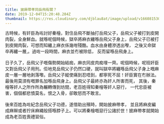```yaml
---
title: 披麻帶孝同岳飛有關？
date: 2019-12-04T15:20:48.284Z
thumbnail: https://res.cloudinary.com/djblau8at/image/upload/v1660815304/78743694_127653005357168_2751057966202355712_n.jpg_e5vyxw.jpg
---
```

古時候，有奸臣為咗討好秦檜，對住岳飛不斷抽打岳飛父子，岳飛父子被打到皮開肉裂，全身鮮血。就喺呢個時候，獄卒將麻衣纏喺岳飛父子身上，岳飛父子已被打到皮開肉裂，可想而知纏上麻衣係幾咁殘酷。血水由身體滲透出嚟， 之後又命獄卒再纏一層,。過咗一段時間，麻衣並冇被除低， 反而留喺岳飛身上。\
\
日子久了，岳飛父子嘅傷勢開始結痂，麻衣同皮肉痴埋一齊。呢個時候，呢班奸臣又對岳飛父子用刑。佢地見岳飛父子仍然口硬，就叫獄卒將纏喺岳飛父子身上嘅麻皮一層一層地剥落嚟。岳飛父子縱使痛到忍唔到，都寧死不屈！奸臣實在冇辦法。最後用莫須有嘅罪名加喺岳飛身上。岳飛父子最終亦為奸人所害而死， 其後，秦檜等奸人之所作所為輾轉傳到坊間，老百姓得知秦檜等奸人惡行， 一代忠臣被害，個個都悲憤莫名，恨之入骨，卻敢怒而不敢言。\
\
後來百姓為咗紀念岳飛父子功德，遂借助出殯時，開始披麻帶孝， 並且將麻皮編成麻辮或者拧床麻繩般搭喺脖子上。可以將秦檜嘅惡行公諸於世！披麻帶孝就開始成為老百姓喪禮習俗。